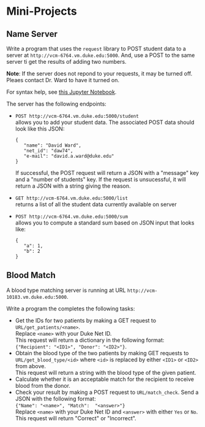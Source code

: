 # Mini-Projects

## Name Server
Write a program that uses the `request` library to POST student
data to a server at `http://vcm-6764.vm.duke.edu:5000`.  And, use a
POST to the same server ti get the results of adding two numbers.

__Note__: If the server does not repond to your requests, it may be turned off.
Pleaes contact Dr. Ward to have it turned on.

For syntax help, see [this Jupyter Notebook](/Resources/WebServices/requests.ipynb).

The server has the following endpoints:

* `POST http://vcm-6764.vm.duke.edu:5000/student`  
allows you to add your
student data.  The associated POST data should look like this JSON:  
    ```
    {
       "name": "David Ward",
       "net_id": "daw74",
       "e-mail": "david.a.ward@duke.edu"
    }
    ```  
  If successful, the POST request will return a JSON with a "message" key and a
"number of students" key.  If the request is unsucessful, it will return a
JSON with a string giving the reason.

* `GET http://vcm-6764.vm.duke.edu:5000/list`  
returns a list of all the student data currently available on server

* `POST http://vcm-6764.vm.duke.edu:5000/sum`  
allows you to compute a standard sum based on JSON input that looks like:
  ```
  {
     "a": 1,
     "b": 2
  }
  ```

## Blood Match
A blood type matching server is running at URL `http://vcm-10183.vm.duke.edu:5000`.

Write a program the completes the following tasks:

* Get the IDs for two patients by making a GET request to `URL/get_patients/<name>`.  
Replace `<name>` with your Duke Net ID.  
This request will return a dictionary
in the following format:  
`{"Recipient": "<ID1>", "Donor": "<ID2>"}`.
* Obtain the blood type of the two patients by making GET requests to 
`URL/get_blood_type/<id>` where `<id>` is replaced by either `<ID1>` or `<ID2>`
from above.  
This request will return a string with the blood type of the given patient.
* Calculate whether it is an acceptable match for the recipient to receive
blood from the donor.
* Check your result by making a POST request to `URL/match_check`.  Send a
JSON with the following format:  
`{"Name": "<name>", "Match":  "<answer>"}`  
Replace `<name>` with your Duke Net ID and `<answer>` with either `Yes` or `No`.  
This request will return "Correct" or "Incorrect".
